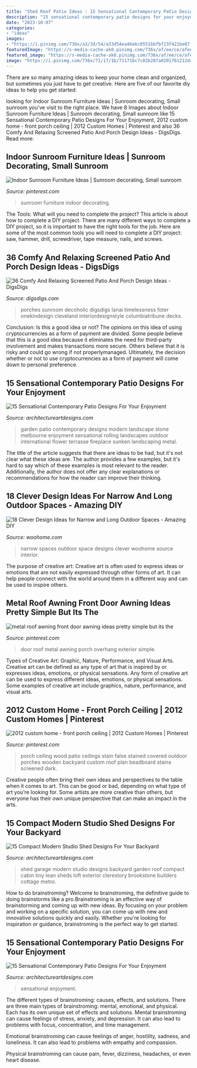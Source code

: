 ```yaml
---
title: "Shed Roof Patio Ideas : 15 Sensational Contemporary Patio Designs For Your Enjoyment"
description: "15 sensational contemporary patio designs for your enjoyment"
date: "2023-10-07"
categories:
- "ideas"
images:
- "https://i.pinimg.com/736x/a3/3d/54/a33d54ea46e6c0551bbfbf23f421be87.jpg"
featuredImage: "https://s-media-cache-ak0.pinimg.com/736x/af/ee/ce/afeece3c4ac03270eb7a735804548806.jpg"
featured_image: "https://s-media-cache-ak0.pinimg.com/736x/af/ee/ce/afeece3c4ac03270eb7a735804548806.jpg"
image: "https://i.pinimg.com/736x/71/17/1b/71171bc7c02b287a0201761212daf8ab.jpg"
---
```



There are so many amazing ideas to keep your home clean and organized, but sometimes you just have to get creative. Here are five of our favorite diy ideas to help you get started: 

	

		
looking for Indoor Sunroom Furniture Ideas | Sunroom decorating, Small sunroom you've visit to the right place. We have 8 Images about Indoor Sunroom Furniture Ideas | Sunroom decorating, Small sunroom like 15 Sensational Contemporary Patio Designs For Your Enjoyment, 2012 custom home - front porch ceiling | 2012 Custom Homes | Pinterest and also 36 Comfy And Relaxing Screened Patio And Porch Design Ideas - DigsDigs. Read more:
		
    
## Indoor Sunroom Furniture Ideas | Sunroom Decorating, Small Sunroom

<img loading=lazy src="https://i.pinimg.com/736x/a3/3d/54/a33d54ea46e6c0551bbfbf23f421be87.jpg" onerror="this.onerror=null;this.src='https://tse2.mm.bing.net/th?id=OIP.dQVTqL1GyccbrFnrmtivwAHaJ3&amp;pid=15.1';" alt="Indoor Sunroom Furniture Ideas | Sunroom decorating, Small sunroom">

_Source: pinterest.com_

>sunroom furniture indoor decorating. 

	

The Tools: What will you need to complete the project?
This article is about how to complete a DIY project. There are many different ways to complete a DIY project, so it is important to have the right tools for the job. Here are some of the most common tools you will need to complete a DIY project: saw, hammer, drill, screwdriver, tape measure, nails, and screws.

    
## 36 Comfy And Relaxing Screened Patio And Porch Design Ideas - DigsDigs

<img loading=lazy src="https://www.digsdigs.com/photos/comfy-and-relaxing-screened-patio-design-ideas-30-554x737.jpg" onerror="this.onerror=null;this.src='https://tse4.mm.bing.net/th?id=OIP.j6HBl8d2bTR50mg9fNBhnAHaJ2&amp;pid=15.1';" alt="36 Comfy And Relaxing Screened Patio And Porch Design Ideas - DigsDigs">

_Source: digsdigs.com_

>porches sunroom decoholic digsdigs lanai timelessness foter onekindesign cleveland interiordesignstyle columbiatribune decks. 

	

Conclusion: Is this a good idea or not?
The opinions on this idea of using cryptocurrencies as a form of payment are divided. Some people believe that this is a good idea because it eliminates the need for third-party involvement and makes transactions more secure. Others believe that it is risky and could go wrong if not properlymanaged. Ultimately, the decision whether or not to use cryptocurrencies as a form of payment will come down to personal preference.

    
## 15 Sensational Contemporary Patio Designs For Your Enjoyment

<img loading=lazy src="https://www.architectureartdesigns.com/wp-content/uploads/2015/03/15-Sensational-Contemporary-Patio-Designs-For-Your-Enjoyment-11-630x945.jpg" onerror="this.onerror=null;this.src='https://tse2.mm.bing.net/th?id=OIP.ic7r5W1721FS6u-wB_8YcAHaLH&amp;pid=15.1';" alt="15 Sensational Contemporary Patio Designs For Your Enjoyment">

_Source: architectureartdesigns.com_

>garden patio contemporary designs modern landscape stone melbourne enjoyment sensational rolling landscapes outdoor international flower terrasse fireplace sunken landscaping metal. 

	

The title of the article suggests that there are ideas to be had, but it's not clear what these ideas are. The author provides a few examples, but it's hard to say which of these examples is most relevant to the reader. Additionally, the author does not offer any clear explanations or recommendations for how the reader can improve their thinking.

    
## 18 Clever Design Ideas For Narrow And Long Outdoor Spaces - Amazing DIY

<img loading=lazy src="https://www.woohome.com/wp-content/uploads/2015/03/narrow-space-designs-woohome-7.jpg" onerror="this.onerror=null;this.src='https://tse4.mm.bing.net/th?id=OIP.uXuCxTfFBHkypkaD1knqewHaJ4&amp;pid=15.1';" alt="18 Clever Design Ideas for Narrow and Long Outdoor Spaces - Amazing DIY">

_Source: woohome.com_

>narrow spaces outdoor space designs clever woohome source interior. 

	

The purpose of creative art:
Creative art is often used to express ideas or emotions that are not easily expressed through other forms of art. It can help people connect with the world around them in a different way and can be used to inspire others.

    
## Metal Roof Awning Front Door Awning Ideas Pretty Simple But Its The

<img loading=lazy src="https://i.pinimg.com/736x/71/17/1b/71171bc7c02b287a0201761212daf8ab.jpg" onerror="this.onerror=null;this.src='https://tse1.mm.bing.net/th?id=OIP.dfogQDmGtgGmQf7JWv9RfwHaLH&amp;pid=15.1';" alt="metal roof awning front door awning ideas pretty simple but its the">

_Source: pinterest.com_

>door roof metal awning porch overhang exterior simple. 

	

Types of Creative Art: Graphic, Nature, Performance, and Visual Arts.
Creative art can be defined as any type of art that is inspired by or expresses ideas, emotions, or physical sensations. Any form of creative art can be used to express different ideas, emotions, or physical sensations. Some examples of creative art include graphics, nature, performance, and visual arts.

    
## 2012 Custom Home - Front Porch Ceiling | 2012 Custom Homes | Pinterest

<img loading=lazy src="https://s-media-cache-ak0.pinimg.com/736x/af/ee/ce/afeece3c4ac03270eb7a735804548806.jpg" onerror="this.onerror=null;this.src='https://tse2.mm.bing.net/th?id=OIP.9rWt9cnbSG0P-BSU-Hi-QAHaLD&amp;pid=15.1';" alt="2012 custom home - front porch ceiling | 2012 Custom Homes | Pinterest">

_Source: pinterest.com_

>porch ceiling wood patio ceilings stain false stained covered outdoor porches wooden backyard custom roof plan beadboard stains screened dark. 

	

Creative people often bring their own ideas and perspectives to the table when it comes to art. This can be good or bad, depending on what type of art you’re looking for. Some artists are more creative than others, but everyone has their own unique perspective that can make an impact in the arts.

    
## 15 Compact Modern Studio Shed Designs For Your Backyard

<img loading=lazy src="https://www.architectureartdesigns.com/wp-content/uploads/2014/08/15-Compact-Modern-Studio-Shed-Designs-For-Your-Backyard-6-630x420.jpg" onerror="this.onerror=null;this.src='https://tse4.mm.bing.net/th?id=OIP.gkFOu3c1_ahKxPuqIXaUIgHaE8&amp;pid=15.1';" alt="15 Compact Modern Studio Shed Designs For Your Backyard">

_Source: architectureartdesigns.com_

>shed garage modern studio designs backyard garden roof compact cabin tiny lean sheds loft exterior clerestory brookstone builders cottage metro. 

	

How to do brainstroming?
Welcome to brainstroming, the definitive guide to doing brainstorms like a pro.Brainstroming is an effective way of brainstorming and coming up with new ideas. By focusing on your problem and working on a specific solution, you can come up with new and innovative solutions quickly and easily. Whether you're looking for inspiration or guidance, brainstroming is the perfect way to get started.

    
## 15 Sensational Contemporary Patio Designs For Your Enjoyment

<img loading=lazy src="https://www.architectureartdesigns.com/wp-content/uploads/2015/03/15-Sensational-Contemporary-Patio-Designs-For-Your-Enjoyment-9.jpg" onerror="this.onerror=null;this.src='https://tse4.mm.bing.net/th?id=OIP.lgOd0r_Lz6bRAzlSuVA5SwHaE8&amp;pid=15.1';" alt="15 Sensational Contemporary Patio Designs For Your Enjoyment">

_Source: architectureartdesigns.com_

>sensational enjoyment. 

	

The different types of brainstroming: causes, effects, and solutions.
There are three main types of brainstroming: mental, emotional, and physical. Each has its own unique set of effects and solutions.
Mental brainstroming can cause feelings of stress, anxiety, and depression. It can also lead to problems with focus, concentration, and time management.

Emotional brainstroming can cause feelings of anger, hostility, sadness, and loneliness. It can also lead to problems with empathy and compassion.

Physical brainstroming can cause pain, fever, dizziness, headaches, or even heart disease.

